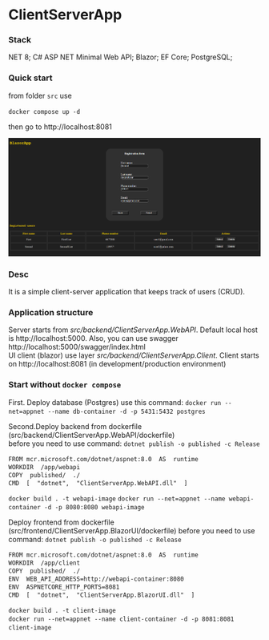 # ClientServerApp  
### Stack  
NET 8; C# ASP NET Minimal Web API; Blazor; EF Core; PostgreSQL;   
### Quick start
from folder `src` use 

`docker compose up -d` 

then go to http://localhost:8081  
  
![Screenshot](screenshots/client.png)
  
### Desc
It is a simple  client-server  application  that  keeps  track of users (CRUD).

### Application structure
Server starts from _src/backend/ClientServerApp.WebAPI_. Default local host is http://localhost:5000. Also, you can use swagger http://localhost:5000/swagger/index.html  
UI client (blazor) use layer _src/backend/ClientServerApp.Client_. Client starts on http://localhost:8081 (in development/production environment)  
### Start without `docker compose`
First. Deploy database (Postgres)
use this command:
`docker run --net=appnet --name db-container -d -p 5431:5432 postgres`    

Second.Deploy backend from dockerfile 
(src/backend/ClientServerApp.WebAPI/dockerfile)  
before you need to use command:
`dotnet publish -o published -c Release`  
```docker
FROM mcr.microsoft.com/dotnet/aspnet:8.0  AS  runtime
WORKDIR  /app/webapi
COPY  published/  ./
CMD  [  "dotnet",  "ClientServerApp.WebAPI.dll"  ]
```  
`docker build . -t webapi-image`
`docker run --net=appnet --name webapi-container -d -p 8080:8080 webapi-image`

Deploy frontend from dockerfile
(src/frontend/ClientServerApp.BlazorUI/dockerfile)
before you need to use command:
`dotnet publish -o published -c Release`  
```docker
FROM mcr.microsoft.com/dotnet/aspnet:8.0  AS  runtime
WORKDIR  /app/client
COPY  published/  ./
ENV  WEB_API_ADDRESS=http://webapi-container:8080
ENV  ASPNETCORE_HTTP_PORTS=8081
CMD  [  "dotnet",  "ClientServerApp.BlazorUI.dll"  ]
```
`docker build . -t client-image`  
`docker run --net=appnet --name client-container -d -p 8081:8081 client-image`
